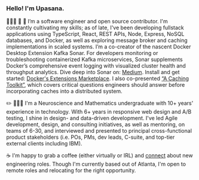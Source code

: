 ### Hello! I'm Upasana.

👩🏽‍💻 🌱 🥞 I’m a software engineer and open source contributor. I'm constantly cultivating my skills; as of late, I've been developing fullstack applications using TypeScript, React, REST APIs, Node, Express, NoSQL databases, and Docker, as well as exploring message broker and caching implementations in scaled systems.
I’m a co-creator of the nascent Docker Desktop Extension Kafka Sonar. For developers monitoring or troubleshooting containerized Kafka microservices, Sonar supplements Docker’s comprehensive event logging with visualized cluster health and throughput analytics.
Dive deep into Sonar on: [Medium](https://medium.com/@upnata/making-waves-with-kafka-sonar-leveraging-docker-to-streamline-kafka-cluster-monitoring-and-19613a4463b2).
Install and get started: [Docker's Extensions Marketplace](https://open.docker.com/extensions/marketplace?extensionId=kafkasonar/kafkasonar).
I also co-presented [“A Caching Toolkit”](https://drive.google.com/file/d/1b-angtcI40eX-gkLWX7yxwZvnDX5vn2s/view?usp=sharing), which covers critical questions engineers should answer before incorporating caches into a distributed system.

✏️ 👩🏽‍💼 I'm a Neuroscience and Mathematics undergraduate with 10+ years' experience in technology. With 6+ years in responsive web design and A/B testing, I shine in design- and data-driven development. I've led Agile development, design, and consulting initiatives, as well as mentoring, on teams of 6-30, and interviewed and presented to principal cross-functional product stakeholders (i.e. POs, PMs, dev leads, C-suite, and top-tier external clients including IBM).

☕ I'm happy to grab a coffee (either virtually or IRL) and [connect](https://www.linkedin.com/in/upasananatarajan/) about new engineering roles. Though I'm currently based out of Atlanta, I'm open to remote roles and relocating for the right opportunity.
